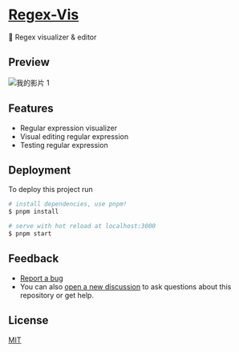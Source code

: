 # [Regex-Vis](https://regex-vis.com)
🎨 Regex visualizer & editor

## Preview
![我的影片 1](https://user-images.githubusercontent.com/27432981/129452745-4bbcfff5-de70-48d9-96df-542b917e2768.gif)

## Features
- Regular expression visualizer
- Visual editing regular expression
- Testing regular expression

## Deployment

To deploy this project run

```bash
# install dependencies, use pnpm!
$ pnpm install

# serve with hot reload at localhost:3000
$ pnpm start
```

## Feedback

- [Report a bug](https://github.com/Bowen7/regex-vis/issues)
- You can also [open a new discussion](https://github.com/Bowen7/regex-vis/discussions) to ask questions about this repository or get help.

## License

[MIT](https://choosealicense.com/licenses/mit/)
